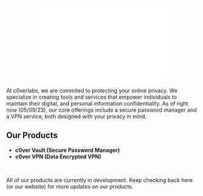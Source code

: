<div align=center>
  
  <img src="https://github.com/c0verlabs/.github/blob/edd699c5a4325b2314a2e1aca5deced2734b05aa/img/c0ver-long.png" height="200" />
   
</div>

At c0verlabs, we are commited to protecting your online privacy. We 
specialize in creating tools and services that empower individuals to 
maintain their digital, and personal information confidentiality. As of 
right now (05/09/23), our core offerings include a secure password manager 
and a VPN service, both designed with your privacy in mind.

## Our Products

- **c0ver Vault (Secure Password Manager)**
- **c0ver VPN (Data Encrypted VPN)**

<br />

All of our products are currently in development. Keep checking back here (or our website) for more updates on our 
products.
